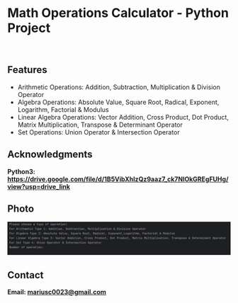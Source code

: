 <h1> Math Operations Calculator - Python Project</h1>
<br>
<h2>Features</h2>
<ul>
    <li> Arithmetic Operations: Addition, Subtraction, Multiplication & Division Operator</li>
    <li> Algebra Operations: Absolute Value, Square Root, Radical, Exponent, Logarithm, Factorial & Modulus </li>
    <li>Linear Algebra Operations: Vector Addition, Cross Product, Dot Product, Matrix Multiplication, Transpose & Determinant Operator</li>
    <li>Set Operations: Union Operator & Intersection Operator</li>
    
</ul>


<h2>Acknowledgments</h2>

<b> Python3: https://drive.google.com/file/d/1B5VibXhlzQz9aaz7_ck7NlOkGREgFUHg/view?usp=drive_link <b>
<br>

<h2>Photo</h2>
<img src="image.png">
<br>

<h2>Contact</h2>

<b> Email: mariusc0023@gmail.com </b>
